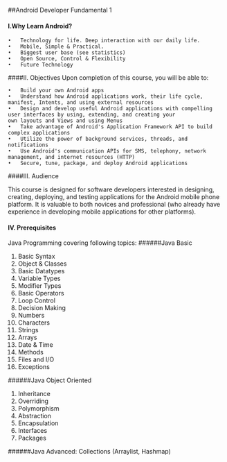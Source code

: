 ##Android Developer Fundamental 1 

#### I.Why Learn Android?  #
	•	Technology for life. Deep interaction with our daily life. 
	•	Mobile, Simple & Practical. 
	•	Biggest user base (see statistics) 
	•	Open Source, Control & Flexibility 
	•	Future Technology 

####II.	Objectives 
Upon completion of this course, you will be able to: 

	•	Build your own Android apps 
	•	Understand how Android applications work, their life cycle, manifest, Intents, and using external resources 
	•	Design and develop useful Android applications with compelling user interfaces by using, extending, and creating your 
	own layouts and Views and using Menus 
	•	Take advantage of Android's Application Framework API to build complex applications 
	•	Utilize the power of background services, threads, and notifications 
	•	Use Android's communication APIs for SMS, telephony, network management, and internet resources (HTTP) 
	•	Secure, tune, package, and deploy Android applications 

####III.	Audience 
<p>This course is designed for software developers interested in designing, creating, deploying, and testing applications for the Android mobile phone platform. It is valuable to both novices and professional (who already have experience in developing mobile applications for other platforms). </p>

#### IV.	Prerequisites 
Java Programming covering following topics: 
######Java Basic 
1. Basic Syntax 
2. Object & Classes 
3. Basic Datatypes 
4. Variable Types 
5. Modifier Types 
6. Basic Operators 
7. Loop Control 
8. Decision Making 
9. Numbers 
10. Characters 
11. Strings 
12.	Arrays 
13.	Date & Time 
14.	Methods 
15.	Files and I/O 
16.	Exceptions 

######Java Object Oriented 
1.	Inheritance 
2.	Overriding 
3.	Polymorphism 
4.	Abstraction 
5.	Encapsulation 
6.	Interfaces 
7.	Packages 

######Java Advanced: 
Collections (Arraylist, Hashmap)



